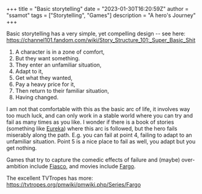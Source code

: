 +++
title = "Basic storytelling"
date = "2023-01-30T16:20:59Z"
author = "ssamot"
tags = ["Storytelling", "Games"]
description = "A hero's Journey"
+++

Basic storytelling has a very simple, yet compelling design -- see here: 
https://channel101.fandom.com/wiki/Story_Structure_101:_Super_Basic_Shit

1. A character is in a zone of comfort,
1. But they want something.
1. They enter an unfamiliar situation,
1. Adapt to it,
1. Get what they wanted,
1. Pay a heavy price for it,
1. Then return to their familiar situation,
1. Having changed.

I am not that comfortable with this as the basic arc of life, it involves way too much luck, and can only work in a stable world where you can try and fail as many times as you like. I wonder if there is a book of stories (something like [Eureka](https://enginepublishing.com/eureka-501-adventure-plots-to-inspire-game-masters)) where this arc is followed, but the hero fails miserably along the path. E.g. you can fail at point 4, failing to adapt to an unfamiliar situation. Point 5 is a nice place to fail as well, you adapt but you get nothing. 

Games that try to capture the comedic effects of failure and (maybe) over-ambition include [Fiasco](https://bullypulpitgames.com/products/fiasco), and movies include [Fargo](https://enginepublishing.com/eureka-501-adventure-plots-to-inspire-game-masters). 

The excellent TVTropes has more: https://tvtropes.org/pmwiki/pmwiki.php/Series/Fargo
